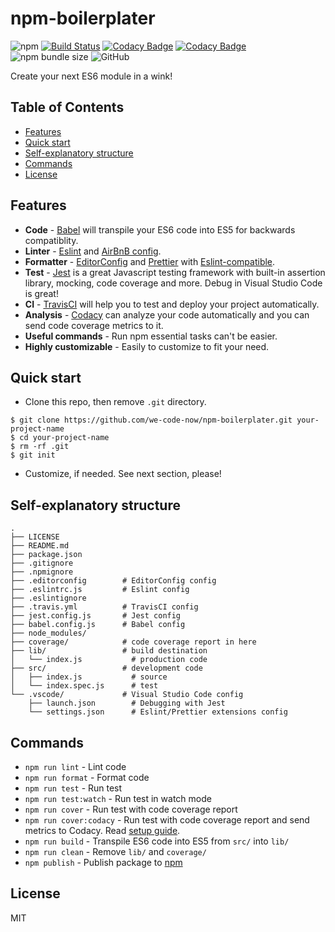# npm-boilerplater

![npm](https://img.shields.io/npm/v/npm-boilerplater) [![Build Status](https://travis-ci.org/we-code-now/npm-boilerplater.svg?branch=master)](https://travis-ci.org/we-code-now/npm-boilerplater) [![Codacy Badge](https://api.codacy.com/project/badge/Grade/c67890a8255a46d9a65e7bb158b6dd7d)](https://www.codacy.com/app/StevenTea/npm-boilerplater?utm_source=github.com&utm_medium=referral&utm_content=we-code-now/npm-boilerplater&utm_campaign=Badge_Grade) [![Codacy Badge](https://api.codacy.com/project/badge/Coverage/c67890a8255a46d9a65e7bb158b6dd7d)](https://www.codacy.com/app/StevenTea/npm-boilerplater?utm_source=github.com&utm_medium=referral&utm_content=we-code-now/npm-boilerplater&utm_campaign=Badge_Coverage) ![npm bundle size](https://img.shields.io/bundlephobia/minzip/npm-boilerplater) ![GitHub](https://img.shields.io/github/license/we-code-now/npm-boilerplater)

Create your next ES6 module in a wink!

## Table of Contents

-   [Features](#features)
-   [Quick start](#quick-start)
-   [Self-explanatory structure](#self-explanatory-structure)
-   [Commands](#commands)
-   [License](#license)

## Features

-   **Code** - [Babel](https://babeljs.io/) will transpile your ES6 code into ES5 for backwards compatiblity.
-   **Linter** - [Eslint](https://eslint.org/) and [AirBnB config](https://www.npmjs.com/package/eslint-config-airbnb).
-   **Formatter** - [EditorConfig](https://editorconfig.org/) and [Prettier](https://prettier.io/) with [Eslint-compatible](https://github.com/prettier/prettier-eslint-cli).
-   **Test** - [Jest](https://jestjs.io/) is a great Javascript testing framework with built-in assertion library, mocking, code coverage and more. Debug in Visual Studio Code is great!
-   **CI** - [TravisCI](https://travis-ci.org/) will help you to test and deploy your project automatically.
-   **Analysis** - [Codacy](https://www.codacy.com/) can analyze your code automatically and you can send code coverage metrics to it.
-   **Useful commands** - Run npm essential tasks can't be easier.
-   **Highly customizable** - Easily to customize to fit your need.

## Quick start

-   Clone this repo, then remove `.git` directory.

```shell
$ git clone https://github.com/we-code-now/npm-boilerplater.git your-project-name
$ cd your-project-name
$ rm -rf .git
$ git init
```

-   Customize, if needed. See next section, please!

## Self-explanatory structure

```text
.
├── LICENSE
├── README.md
├── package.json
├── .gitignore
├── .npmignore
├── .editorconfig        # EditorConfig config
├── .eslintrc.js         # Eslint config
├── .eslintignore
├── .travis.yml          # TravisCI config
├── jest.config.js       # Jest config
├── babel.config.js      # Babel config
├── node_modules/
├── coverage/            # code coverage report in here
├── lib/                 # build destination
│   └── index.js           # production code
├── src/                 # development code
│   ├── index.js           # source
│   └── index.spec.js      # test
└── .vscode/             # Visual Studio Code config
    ├── launch.json        # Debugging with Jest
    └── settings.json      # Eslint/Prettier extensions config
```

## Commands

-   `npm run lint` - Lint code
-   `npm run format` - Format code
-   `npm run test` - Run test
-   `npm run test:watch` - Run test in watch mode
-   `npm run cover` - Run test with code coverage report
-   `npm run cover:codacy` - Run test with code coverage report and send metrics to Codacy. Read [setup guide](https://support.codacy.com/hc/en-us/articles/207279819-Coverage).
-   `npm run build` - Transpile ES6 code into ES5 from `src/` into `lib/`
-   `npm run clean` - Remove `lib/` and `coverage/`
-   `npm publish` - Publish package to [npm](https://www.npmjs.com/)

## License

MIT
